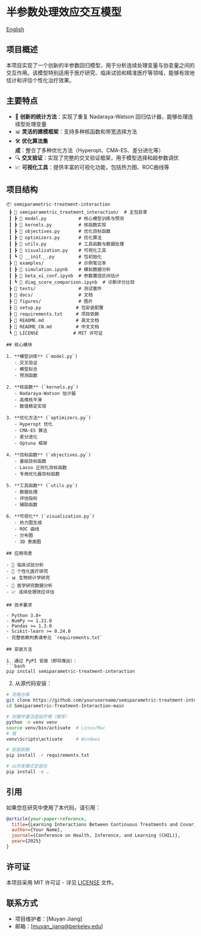 # 半参数处理效应交互模型

[English](README.md)

## 项目概述

本项目实现了一个创新的半参数回归模型，用于分析连续处理变量与协变量之间的交互作用。该模型特别适用于医疗研究、临床试验和精准医疗等领域，能够有效地估计和评估个性化治疗效果。

## 主要特点

- 🔬 **创新的统计方法**：实现了重复 Nadaraya-Watson 回归估计器，能够处理连续型处理变量
- 📊 **灵活的建模框架**：支持多种核函数和带宽选择方法
- 🛠️ **优化算法集成**：整合了多种优化方法（Hyperopt、CMA-ES、差分进化等）
- 🔍 **交叉验证**：实现了完整的交叉验证框架，用于模型选择和超参数调优
- 📈 **可视化工具**：提供丰富的可视化功能，包括热力图、ROC曲线等

## 项目结构

```
📦 semiparametric-treatment-interaction
 ┣ 📂 semiparametric_treatment_interaction/  # 主包目录
 ┃ ┣ 📜 model.py            # 核心模型训练与预测
 ┃ ┣ 📜 kernels.py          # 核函数实现
 ┃ ┣ 📜 objectives.py       # 优化目标函数
 ┃ ┣ 📜 optimizers.py       # 优化算法
 ┃ ┣ 📜 utils.py            # 工具函数与数据处理
 ┃ ┣ 📜 visualization.py    # 可视化工具
 ┃ ┗ 📜 __init__.py         # 包初始化
 ┣ 📂 examples/             # 示例笔记本
 ┃ ┣ 📜 simulation.ipynb    # 模拟数据分析
 ┃ ┣ 📜 beta_xi_conf.ipynb  # 参数置信区间估计
 ┃ ┗ 📜 diag_score_comparison.ipynb  # 诊断评分比较
 ┣ 📂 tests/                # 测试套件
 ┣ 📂 docs/                 # 文档
 ┣ 📂 figures/              # 图片
 ┣ 📜 setup.py             # 包安装配置
 ┣ 📜 requirements.txt     # 项目依赖
 ┣ 📜 README.md            # 英文文档
 ┣ 📜 README_CN.md         # 中文文档
 ┗ 📜 LICENSE             # MIT 许可证 

## 核心模块

1. **模型训练** (`model.py`)
   - 交叉验证
   - 模型拟合
   - 预测函数

2. **核函数** (`kernels.py`)
   - Nadaraya-Watson 估计器
   - 高维核平滑
   - 数值稳定实现

3. **优化方法** (`optimizers.py`)
   - Hyperopt 优化
   - CMA-ES 算法
   - 差分进化
   - Optuna 框架

4. **目标函数** (`objectives.py`)
   - 基础目标函数
   - Lasso 正则化目标函数
   - 专用优化器目标函数

5. **工具函数** (`utils.py`)
   - 数据处理
   - 评估指标
   - 辅助函数

6. **可视化** (`visualization.py`)
   - 热力图生成
   - ROC 曲线
   - 分布图
   - 3D 表面图

## 应用场景

- 🏥 临床试验分析
- 💊 个性化医疗研究
- 📊 生物统计学研究
- 🔬 医学研究数据分析
- 📈 连续处理效应评估

## 技术要求

- Python 3.8+
- NumPy >= 1.21.0
- Pandas >= 1.3.0
- Scikit-learn >= 0.24.0
- 完整依赖列表请参见 `requirements.txt`

## 安装方法

1. 通过 PyPI 安装（即将推出）：
```bash
pip install semiparametric-treatment-interaction
```

2. 从源代码安装：
```bash
# 克隆仓库
git clone https://github.com/yourusername/semiparametric-treatment-interaction.git
cd Semiparametric-Treatment-Interaction-main

# 创建并激活虚拟环境（推荐）
python -m venv venv
source venv/bin/activate  # Linux/Mac
# 或
venv\Scripts\activate     # Windows

# 安装依赖
pip install -r requirements.txt

# 以开发模式安装包
pip install -e .
```

## 引用

如果您在研究中使用了本代码，请引用：

```bibtex
@article{your-paper-reference,
  title={Learning Interactions Between Continuous Treatments and Covariates with a Semiparametric Model},
  author={Your Name},
  journal={Conference on Health, Inference, and Learning (CHIL)},
  year={2025}
}
```

## 许可证

本项目采用 MIT 许可证 - 详见 [LICENSE](LICENSE) 文件。

## 联系方式

- 项目维护者：[Muyan Jiang]
- 邮箱：[muyan_jiang@berkeley.edu]

